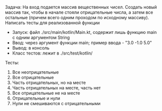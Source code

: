 Задача: 
  На вход подается массив вещественных чисел. Создать новый массив так, чтобы в начале стояли отрицательные числа, а затем все остальные (причем всего одним проходом по исходному массиву). Написать тесты для реализованной функции

- Запуск: файл ./src/main/kotlin/Main.kt, содержит лишь функцию main с одним аргументом String
- Ввод: через аргумент функции main; пример ввода - "3.0 -1.0 5.0"
- Вывод: в консоль
- Класс тестов: лежит в ./src/test/kotlin/

Тесты:
1) Все неотрицательные
2) Все отрицательные
3) Часть отрицательных, но на месте
4) Часть отрицательных на месте, часть нет
5) Все отрицательные не на месте
6) Отрицательные и нули
7) Нули не смешиваются с отрицательными
